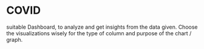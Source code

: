 # COVID
suitable Dashboard, to analyze and get insights from the data given. Choose the visualizations wisely for the type of column and purpose of the chart / graph.
